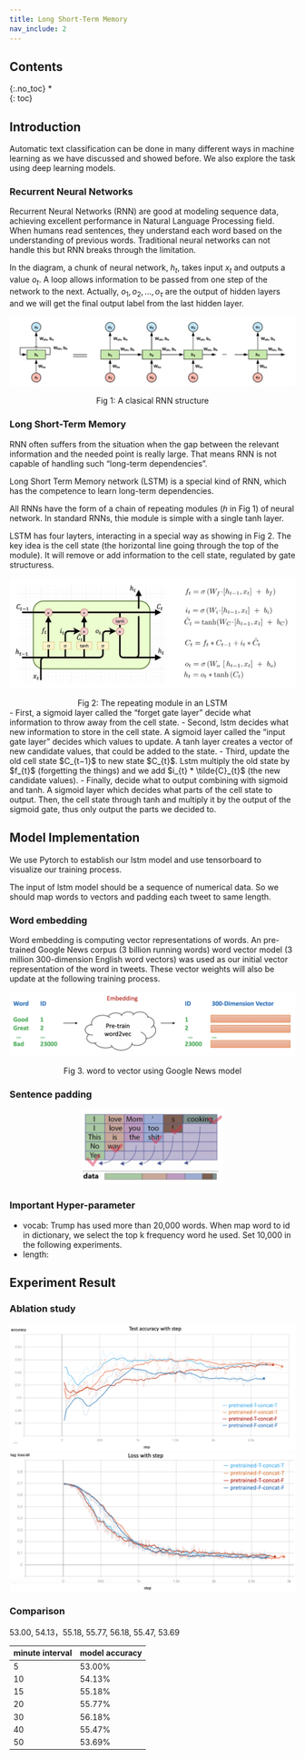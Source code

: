 ```yaml
---
title: Long Short-Term Memory
nav_include: 2
---
```


## Contents
{:.no_toc}
*  
{: toc}

## Introduction 

Automatic text classification can be done in many different ways in machine learning as we have discussed and showed before. We also explore the task using deep learning models.

### Recurrent Neural Networks
Recurrent Neural Networks (RNN) are good at modeling sequence data, achieving excellent performance in Natural Language Processing field. When humans read sentences, they understand each word based on the understanding of previous words. Traditional neural networks can not handle this but RNN breaks through the limitation.  

In the diagram, a chunk of neural network, $h_{t}$, takes input $x_{t}$ and outputs a value $o_{t}$. A loop allows information to be passed from one step of the network to the next. Actually, $o_{1}, o_{2}, ..., o_{\tau}$ are the output of hidden layers and we will get the final output label from the last hidden layer. 

![RNN](pic/lstm/rnn.png)
<center>Fig 1: A clasical RNN structure </center>

### Long Short-Term Memory
RNN often suffers from the situation when the gap between the relevant information and the needed point is really large. That means RNN is not capable of handling such “long-term dependencies”.

Long Short Term Memory network (LSTM) is a special kind of RNN, which has the competence to learn long-term dependencies. 

All RNNs have the form of a chain of repeating modules ($h$ in Fig 1) of neural network. In standard RNNs, thie module is simple with a single tanh layer.

LSTM has four layters, interacting in a special way as showing in Fig 2. The key idea is the cell state (the horizontal line going through the top of the module). It will remove or add information to the cell state, regulated by gate structuress.

![lstm](pic/lstm/lstm.jpeg)
<center>Fig 2: The repeating module in an LSTM </center>
- First, a sigmoid layer called the “forget gate layer” decide what information to throw away from the cell state. 
- Second, lstm decides what new information to store in the cell state. A sigmoid layer called the “input gate layer” decides which values to update. A tanh layer creates a vector of new candidate values, that could be added to the state.
- Third, update the old cell state $C_{t−1}$ to new state $C_{t}$. Lstm multiply the old state by $f_{t}$ (forgetting the things) and we add $i_{t} * \tilde{C}_{t}$ (the new candidate values).
- Finally, decide what to output combining with sigmoid and tanh. A sigmoid layer which decides what parts of the cell state to output. Then, the cell state through tanh and multiply it by the output of the sigmoid gate, thus only output the parts we decided to.

## Model Implementation 

We use Pytorch to establish our lstm model and use tensorboard to visualize our training process. 

The input of lstm model should be a sequence of numerical data. So we should map words to vectors and padding each tweet to same length.
### Word embedding
Word embedding is computing vector representations of words. An pre-trained Google News corpus (3 billion running words) word vector model (3 million 300-dimension English word vectors) was used as our initial vector representation of the word in tweets. These vector weights will also be update at the following training process.


![word2vec](pic/lstm/word2vec.png)
<center>Fig 3. word to vector using Google News model</center>

### Sentence padding

<p align="center">
<img src="pic/lstm/padding.png" width="250"/> </p>

### Important Hyper-parameter
- vocab: Trump has used more than 20,000 words. When map word to id in dictionary, we select the top k frequency word he used. Set 10,000 in the following experiments.
- length: 



## Experiment Result

### Ablation study

![acc-1](pic/lstm/accuracy-1.png)
![loss-1](pic/lstm/loss-1.png)

### Comparison
53.00, 54.13，55.18, 55.77, 56.18, 55.47, 53.69

|  minute interval   | model accuracy  |
|  ----  | ----  |
| 5  | 53.00% |
| 10  | 54.13% |
| 15  | 55.18% |
| 20  | 55.77% |
| 30  | 56.18% |
| 40  | 55.47% |
| 50  | 53.69% |


